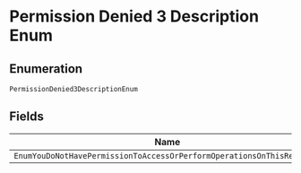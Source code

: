 
# Permission Denied 3 Description Enum

## Enumeration

`PermissionDenied3DescriptionEnum`

## Fields

| Name |
|  --- |
| `EnumYouDoNotHavePermissionToAccessOrPerformOperationsOnThisResource` |

